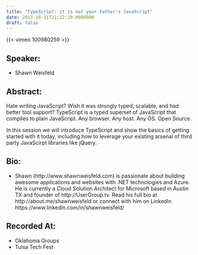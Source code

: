 ```yaml
---
title: "TypeScript: it is not your father's JavaScript"
date: 2013-10-11T21:22:29.0000000
draft: false
---
```


{{< vimeo 100980259 >}}

## Speaker:

 - Shawn Weisfeld

## Abstract:

<p>Hate writing JavaScript? Wish it was strongly typed, scalable, and had better tool support? TypeScript is a typed superset of JavaScript that compiles to plain JavaScript. Any browser. Any host. Any OS. Open Source. 
</p><p>
In this session we will introduce TypeScript and show the basics of getting started with it today, including how to leverage your existing arsenal of third party JavaScirpt libraries like jQuery.</p>

## Bio:

 - <p>Shawn (http://www.shawnweisfeld.com) is passionate about building awesome applications and websites with .NET technologies and Azure. He is currently a Cloud Solution Architect for Microsoft based in Austin TX and founder of http://UserGroup.tv. Read his full bio at http://about.me/shawnweisfeld or connect with him on LinkedIn https://www.linkedin.com/in/shawnweisfeld/</p>

## Recorded At:

 - Oklahoma Groups
 - Tulsa Tech Fest

